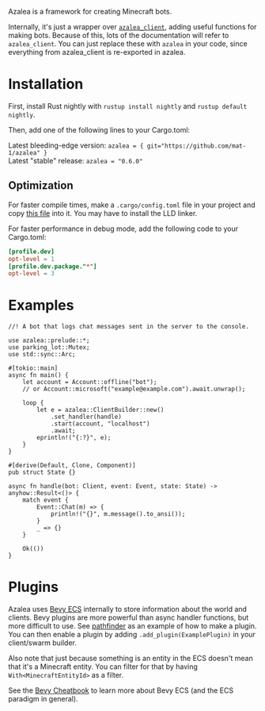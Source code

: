 Azalea is a framework for creating Minecraft bots.

Internally, it's just a wrapper over [`azalea_client`], adding useful
functions for making bots. Because of this, lots of the documentation will
refer to `azalea_client`. You can just replace these with `azalea` in your
code, since everything from azalea_client is re-exported in azalea.

# Installation

First, install Rust nightly with `rustup install nightly` and `rustup
default nightly`.

Then, add one of the following lines to your Cargo.toml:

Latest bleeding-edge version:
`azalea = { git="https://github.com/mat-1/azalea" }`\
Latest "stable" release:
`azalea = "0.6.0"`

## Optimization

For faster compile times, make a `.cargo/config.toml` file in your project
and copy
[this file](https://github.com/mat-1/azalea/blob/main/.cargo/config.toml)
into it. You may have to install the LLD linker.

For faster performance in debug mode, add the following code to your
Cargo.toml:
```toml
[profile.dev]
opt-level = 1
[profile.dev.package."*"]
opt-level = 3
```


# Examples

```rust,no_run
//! A bot that logs chat messages sent in the server to the console.

use azalea::prelude::*;
use parking_lot::Mutex;
use std::sync::Arc;

#[tokio::main]
async fn main() {
    let account = Account::offline("bot");
    // or Account::microsoft("example@example.com").await.unwrap();

    loop {
        let e = azalea::ClientBuilder::new()
            .set_handler(handle)
            .start(account, "localhost")
            .await;
        eprintln!("{:?}", e);
    }
}

#[derive(Default, Clone, Component)]
pub struct State {}

async fn handle(bot: Client, event: Event, state: State) -> anyhow::Result<()> {
    match event {
        Event::Chat(m) => {
            println!("{}", m.message().to_ansi());
        }
        _ => {}
    }

    Ok(())
}
```

# Plugins

Azalea uses [Bevy ECS](https://docs.rs/bevy_ecs) internally to store information about the world and clients. Bevy plugins are more powerful than async handler functions, but more difficult to use. See [pathfinder](azalea/src/pathfinder/mod.rs) as an example of how to make a plugin. You can then enable a plugin by adding `.add_plugin(ExamplePlugin)` in your client/swarm builder.

Also note that just because something is an entity in the ECS doesn't mean that it's a Minecraft entity. You can filter for that by having `With<MinecraftEntityId>` as a filter.

See the [Bevy Cheatbook](https://bevy-cheatbook.github.io/programming/ecs-intro.html) to learn more about Bevy ECS (and the ECS paradigm in general).

[`azalea_client`]: https://docs.rs/azalea-client